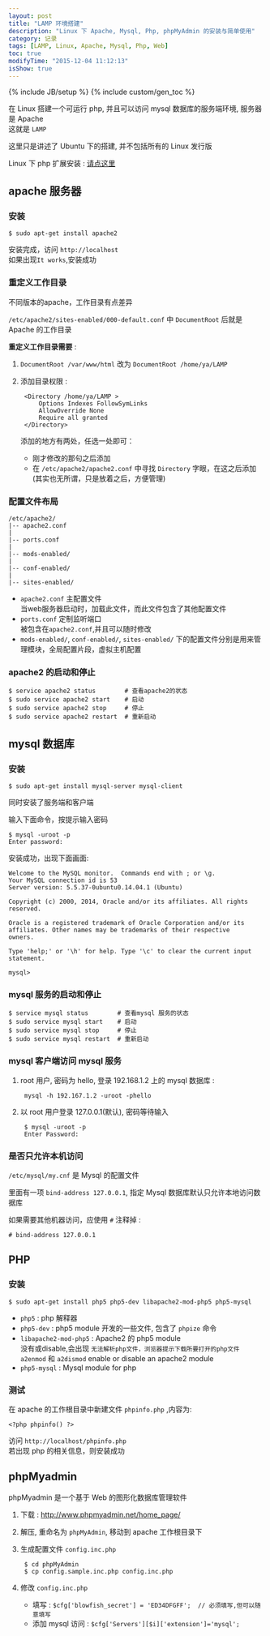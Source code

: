 ```yaml
---
layout: post
title: "LAMP 环境搭建"
description: "Linux 下 Apache, Mysql, Php, phpMyAdmin 的安装与简单使用"
category: 记录
tags: [LAMP, Linux, Apache, Mysql, Php, Web]
toc: true
modifyTime: "2015-12-04 11:12:13"
isShow: true
---
```

{% include JB/setup %}
{% include custom/gen_toc %}


在 Linux 搭建一个可运行 php, 并且可以访问 mysql 数据库的服务端环境, 服务器是 Apache  
这就是 `LAMP`    

这里只是讲述了 Ubuntu 下的搭建, 并不包括所有的 Linux 发行版  


Linux 下 php 扩展安装 : [请点这里](/php-extension-install/)

## apache 服务器 

### 安装  

	$ sudo apt-get install apache2

安装完成，访问 `http://localhost`  
如果出现`It works`,安装成功  

### 重定义工作目录  

不同版本的apache，工作目录有点差异  

`/etc/apache2/sites-enabled/000-default.conf` 中 `DocumentRoot` 后就是 Apache 的工作目录  

**重定义工作目录需要** : 

1. `DocumentRoot /var/www/html` 改为 `DocumentRoot /home/ya/LAMP`  

2. 添加目录权限 :

		<Directory /home/ya/LAMP >
	    	Options Indexes FollowSymLinks
		    AllowOverride None
    		Require all granted
        </Directory>

   添加的地方有两处，任选一处即可：  
   * 刚才修改的那句之后添加  
   * 在 `/etc/apache2/apache2.conf` 中寻找 `Directory` 字眼，在这之后添加  
     (其实也无所谓，只是放着之后，方便管理)  

### 配置文件布局  	

	/etc/apache2/
	|-- apache2.conf
	|
    |-- ports.conf
    |
	|-- mods-enabled/
	|   
	|-- conf-enabled/
	|   
	|-- sites-enabled/

* `apache2.conf` 主配置文件  
  当web服务器启动时，加载此文件，而此文件包含了其他配置文件  
* `ports.conf` 定制监听端口    
  被包含在`apache2.conf`,并且可以随时修改  
* `mods-enabled/`, `conf-enabled/`, `sites-enabled/` 下的配置文件分别是用来管理模块，全局配置片段，虚拟主机配置  


### apache2 的启动和停止  

    $ service apache2 status        # 查看apache2的状态  
	$ sudo service apache2 start    # 启动
	$ sudo service apache2 stop     # 停止
	$ sudo service apache2 restart  # 重新启动

## mysql 数据库 

### 安装

	$ sudo apt-get install mysql-server mysql-client

同时安装了服务端和客户端  

输入下面命令，按提示输入密码  

	$ mysql -uroot -p
	Enter password: 

安装成功，出现下面画面:  

	Welcome to the MySQL monitor.  Commands end with ; or \g.
	Your MySQL connection id is 53
	Server version: 5.5.37-0ubuntu0.14.04.1 (Ubuntu)

	Copyright (c) 2000, 2014, Oracle and/or its affiliates. All rights reserved.

	Oracle is a registered trademark of Oracle Corporation and/or its
	affiliates. Other names may be trademarks of their respective
	owners.

	Type 'help;' or '\h' for help. Type '\c' to clear the current input statement.

	mysql> 

### mysql 服务的启动和停止
 
    $ service mysql status        # 查看mysql 服务的状态  
	$ sudo service mysql start    # 启动
	$ sudo service mysql stop     # 停止
	$ sudo service mysql restart  # 重新启动

### mysql 客户端访问 mysql 服务

1. root 用户, 密码为 hello, 登录 192.168.1.2 上的 mysql 数据库 :  

        mysql -h 192.167.1.2 -uroot -phello 	

2. 以 root 用户登录 127.0.0.1(默认), 密码等待输入
 
        $ mysql -uroot -p 
        Enter Password:

### 是否只允许本机访问
	
`/etc/mysql/my.cnf` 是 Mysql 的配置文件  

里面有一项 `bind-address 127.0.0.1`, 指定 Mysql 数据库默认只允许本地访问数据库

如果需要其他机器访问，应使用 `#` 注释掉 : 
	
	# bind-address 127.0.0.1
	


## PHP

### 安装

	$ sudo apt-get install php5 php5-dev libapache2-mod-php5 php5-mysql

* `php5` : php 解释器
* `php5-dev` : php5 module 开发的一些文件, 包含了 `phpize` 命令  
* `libapache2-mod-php5` : Apache2 的 php5 module  
  没有或disable,会出现 `无法解析php文件，浏览器提示下载所要打开的php文件`  
  `a2enmod` 和 `a2dismod` enable or disable an apache2 module  
* `php5-mysql` : Mysql module for php


### 测试  

在 apache 的工作根目录中新建文件 `phpinfo.php` ,内容为:  

	<?php phpinfo() ?>
	
访问 `http://localhost/phpinfo.php`  
若出现 php 的相关信息，则安装成功  

## phpMyadmin

phpMyadmin 是一个基于 Web 的图形化数据库管理软件  

1. 下载 : <http://www.phpmyadmin.net/home_page/>

2. 解压, 重命名为 `phpMyAdmin`, 移动到 apache 工作根目录下  

3. 生成配置文件 `config.inc.php`  

        $ cd phpMyAdmin
        $ cp config.sample.inc.php config.inc.php

4. 修改 `config.inc.php`  
   * 填写 : `$cfg['blowfish_secret'] = 'ED34DFGFF';  // 必须填写,但可以随意填写`  
   * 添加 mysql 访问 : `$cfg['Servers'][$i]['extension']='mysql';`	

